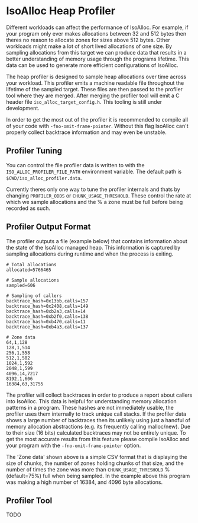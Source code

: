 # IsoAlloc Heap Profiler

Different workloads can affect the performance of IsoAlloc. For example, if your program only ever makes allocations between 32 and 512 bytes then theres no reason to allocate zones for sizes above 512 bytes. Other workloads might make a lot of short lived allocations of one size. By sampling allocations from this target we can produce data that results in a better understanding of memory usage through the programs lifetime. This data can be used to generate more efficient configurations of IsoAlloc.

The heap profiler is designed to sample heap allocations over time across your workload. This profiler emits a machine readable file throughout the lifetime of the sampled target. These files are then passed to the profiler tool where they are merged. After merging the profiler tool will emit a C header file `iso_alloc_target_config.h`. This tooling is still under development.

In order to get the most out of the profiler it is recommended to compile all of your code with `-fno-omit-frame-pointer`. Without this flag IsoAlloc can't properly collect backtrace information and may even be unstable.

## Profiler Tuning

You can control the file profiler data is written to with the `ISO_ALLOC_PROFILER_FILE_PATH` environment variable. The default path is `$CWD/iso_alloc_profiler.data`.

Currently theres only one way to tune the profiler internals and thats by changing `PROFILER_ODDS` or `CHUNK_USAGE_THRESHOLD`. These control the rate at which we sample allocations and the % a zone must be full before being recorded as such.

## Profiler Output Format

The profiler outputs a file (example below) that contains information about the state of the IsoAlloc managed heap. This information is captured by sampling allocations during runtime and when the process is exiting.

```
# Total allocations
allocated=5766465

# Sample allocations
sampled=606

# Sampling of callers
backtrace_hash=0x13bb,calls=157
backtrace_hash=0x2408,calls=149
backtrace_hash=0xb2a3,calls=14
backtrace_hash=0xb2f0,calls=138
backtrace_hash=0xb470,calls=11
backtrace_hash=0xb4a3,calls=137

# Zone data
64,1,128
128,1,514
256,1,558
512,1,582
1024,1,592
2048,1,599
4096,14,7217
8192,1,606
16384,63,31755
```

The profiler will collect backtraces in order to produce a report about callers into IsoAlloc. This data is helpful for understanding memory allocation patterns in a program. These hashes are not immediately usable, the profiler uses them internally to track unique call stacks. If the profiler data shows a large number of backtraces then its unlikely using just a handful of memory allocation abstractions (e.g. its frequently calling malloc/new). Due to their size (16 bits) calculated backtraces may not be entirely unique. To get the most accurate results from this feature please compile IsoAlloc and your program with the `-fno-omit-frame-pointer` option.

The 'Zone data' shown above is a simple CSV format that is displaying the size of chunks, the number of zones holding chunks of that size, and the number of times the zone was more than `CHUNK_USAGE_THRESHOLD` % (default=75%) full when being sampled. In the example above this program was making a high number of 16384, and 4096 byte allocations.

## Profiler Tool

TODO

